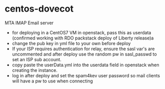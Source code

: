 # centos-dovecot
MTA IMAP Email server

-  for deploying in a CentOS7 VM in openstack, pass this as userdata (confirmed working with RDO packstack deploy of Liberty release)a
  -  change the pub key in yml file to your own before deploy
  -  If your ISP requires authentication for relay, ensure the sasl var's are uncommented and after deploy use the random pw in sasl_passwd to set an ISP sub account.
  -  copy paste the userData.yml into the userdata field in openstack when creating the instance.
  -  log in after deploy and set the spam4kev user password so mail clients will have a pw to use when connecting
